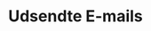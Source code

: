 ---
layout: email-list
title: Udsendte E-mails 
permalink: /communication/emails/
feature-img: "assets/img/topbanner.jpg"
hide: true
---